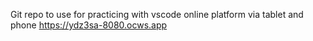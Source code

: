 Git repo to use for practicing with vscode online platform via tablet and phone
https://ydz3sa-8080.ocws.app